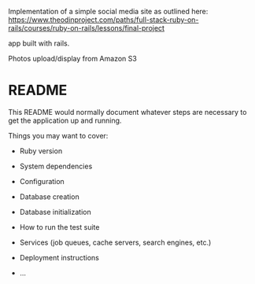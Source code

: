 Implementation of a simple social media site as outlined here: https://www.theodinproject.com/paths/full-stack-ruby-on-rails/courses/ruby-on-rails/lessons/final-project

app built with rails.

Photos upload/display from Amazon S3

# README

This README would normally document whatever steps are necessary to get the
application up and running.

Things you may want to cover:

* Ruby version

* System dependencies

* Configuration

* Database creation

* Database initialization

* How to run the test suite

* Services (job queues, cache servers, search engines, etc.)

* Deployment instructions

* ...
